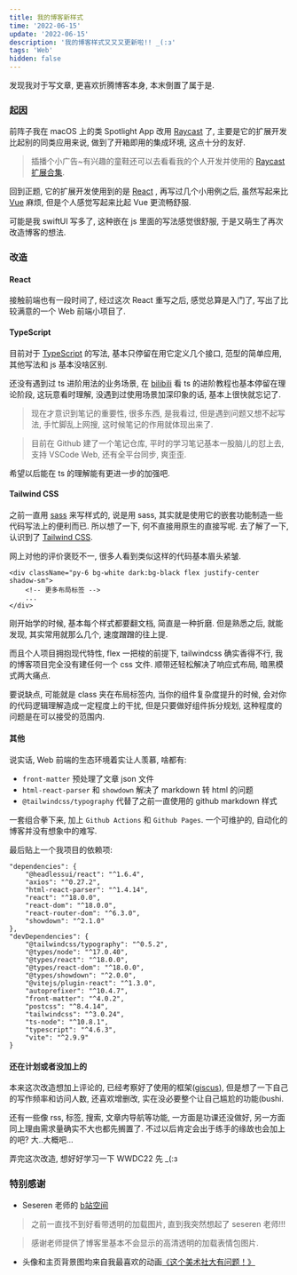 ```yaml
---
title: 我的博客新样式
time: '2022-06-15'
update: '2022-06-15'
description: '我的博客样式又又又更新啦!! _(:з'
tags: 'Web'
hidden: false
---
```


发现我对于写文章, 更喜欢折腾博客本身, 本末倒置了属于是.

### 起因

前阵子我在 macOS 上的类 Spotlight App 改用 [Raycast](https://www.raycast.com/) 了, 主要是它的扩展开发比起别的同类应用来说, 做到了开箱即用的集成环境, 这点十分的友好.

> 插播个小广告~有兴趣的童鞋还可以去看看我的个人开发并使用的 [Raycast 扩展合集](https://github.com/kayanouriko/raycast-extensions).

回到正题, 它的扩展开发使用到的是 [React](https://reactjs.org/) , 再写过几个小用例之后, 虽然写起来比 [Vue](https://vuejs.org/) 麻烦, 但是个人感觉写起来比起 Vue 更流畅舒服. 

可能是我 swiftUI 写多了, 这种嵌在 js 里面的写法感觉很舒服, 于是又萌生了再次改造博客的想法.

### 改造

#### React
接触前端也有一段时间了, 经过这次 React 重写之后, 感觉总算是入门了, 写出了比较满意的一个 Web 前端小项目了.

#### TypeScript
目前对于 [TypeScript](https://www.typescriptlang.org/) 的写法, 基本只停留在用它定义几个接口, 范型的简单应用, 其他写法和 js 基本没啥区别.

还没有遇到过 ts 进阶用法的业务场景, 在 [bilibili](https://www.bilibili.com/) 看 ts 的进阶教程也基本停留在理论阶段, 这玩意看时理解, 没遇到过使用场景加深印象的话, 基本上很快就忘记了.

> 现在才意识到笔记的重要性, 很多东西, 是我看过, 但是遇到问题又想不起写法, 手忙脚乱上网搜, 这时候笔记的作用就体现出来了.  

> 目前在 Github 建了一个笔记仓库, 平时的学习笔记基本一股脑儿的怼上去, 支持 VSCode Web, 还有全平台同步, 爽歪歪.

希望以后能在 ts 的理解能有更进一步的加强吧.

#### Tailwind CSS

之前一直用 [sass](https://sass-lang.com/) 来写样式的, 说是用 sass, 其实就是使用它的嵌套功能制造一些代码写法上的便利而已. 所以想了一下, 何不直接用原生的直接写呢. 去了解了一下, 认识到了 [Tailwind CSS](https://tailwindcss.com/).

网上对他的评价褒贬不一, 很多人看到类似这样的代码基本眉头紧皱.

```react
<div className="py-6 bg-white dark:bg-black flex justify-center shadow-sm">
    <!-- 更多布局标签 -->
    ...
</div>
```

刚开始学的时候, 基本每个样式都要翻文档, 简直是一种折磨. 但是熟悉之后, 就能发现, 其实常用就那么几个, 速度蹭蹭的往上提. 

而且个人项目拥抱现代特性, flex 一把梭的前提下, tailwindcss 确实香得不行, 我的博客项目完全没有建任何一个 css 文件. 顺带还轻松解决了响应式布局, 暗黑模式两大痛点.

要说缺点, 可能就是 class 夹在布局标签内, 当你的组件复杂度提升的时候, 会对你的代码逻辑理解造成一定程度上的干扰, 但是只要做好组件拆分规划, 这种程度的问题是在可以接受的范围内.

#### 其他

说实话, Web 前端的生态环境着实让人羡慕, 啥都有:

* `front-matter` 预处理了文章 json 文件
* `html-react-parser` 和 `showdown` 解决了 markdown 转 html 的问题
* `@tailwindcss/typography` 代替了之前一直使用的 github markdown 样式

一套组合拳下来, 加上 `Github Actions` 和 `Github Pages`. 一个可维护的, 自动化的博客并没有想象中的难写.

最后贴上一个我项目的依赖项:

```
"dependencies": {
    "@headlessui/react": "^1.6.4",
    "axios": "^0.27.2",
    "html-react-parser": "^1.4.14",
    "react": "^18.0.0",
    "react-dom": "^18.0.0",
    "react-router-dom": "^6.3.0",
    "showdown": "^2.1.0"
},
"devDependencies": {
    "@tailwindcss/typography": "^0.5.2",
    "@types/node": "^17.0.40",
    "@types/react": "^18.0.0",
    "@types/react-dom": "^18.0.0",
    "@types/showdown": "^2.0.0",
    "@vitejs/plugin-react": "^1.3.0",
    "autoprefixer": "^10.4.7",
    "front-matter": "^4.0.2",
    "postcss": "^8.4.14",
    "tailwindcss": "^3.0.24",
    "ts-node": "^10.8.1",
    "typescript": "^4.6.3",
    "vite": "^2.9.9"
}
```

#### 还在计划或者没加上的

本来这次改造想加上评论的, 已经考察好了使用的框架([giscus](https://github.com/giscus/giscus)), 但是想了一下自己的写作频率和访问人数, 还喜欢增删改, 实在没必要整个让自己尴尬的功能(bushi.

还有一些像 rss, 标签, 搜索, 文章内导航等功能, 一方面是功课还没做好, 另一方面同上理由需求量确实不大也都先搁置了. 不过以后肯定会出于练手的缘故也会加上的吧? 大..大概吧...

弄完这次改造, 想好好学习一下 WWDC22 先 _(:з

### 特别感谢

* Seseren 老师的 [b站空间](https://space.bilibili.com/305550122)
> 之前一直找不到好看带透明的加载图片, 直到我突然想起了 seseren 老师!!! 

> 感谢老师提供了博客里基本不会显示的高清透明的加载表情包图片.

* 头像和主页背景图均来自我最喜欢的动画[《这个美术社大有问题！》](https://zh.wikipedia.org/zh-cn/%E9%80%99%E5%80%8B%E7%BE%8E%E8%A1%93%E7%A4%BE%E5%A4%A7%E6%9C%89%E5%95%8F%E9%A1%8C%EF%BC%81)